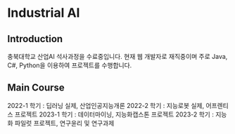 # **Industrial AI** 

## Introduction

충북대학교 산업AI 석사과정을 수료중입니다.
현재 웹 개발자로 재직중이며 주로 Java, C#, Python을 이용하여 프로젝트를 수행합니다. 

## Main Course

2022-1 학기 : 딥러닝 실제, 산업인공지능개론
2022-2 학기 : 지능로봇 실제, 어프렌티스 프로젝트
2023-1 학기 : 데이터마이닝, 지능화캡스톤 프로젝트
2023-2 학기 : 지능화 파일럿 프로젝트, 연구윤리 및 연구과제
